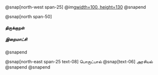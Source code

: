 
@snap[north-west span-25]
@img[width=100, height=130](assets/img/thirukkural-logo2.png)
@snapend

@snap[north span-50]

<h4 id="title"> திருக்குறள் </h4>

##### இறைமாட்சி
@snapend

@snap[north-east span-25 text-08]
பொருட்பால்
@snap[text-06]
அரசியல்
@snapend
@snapend